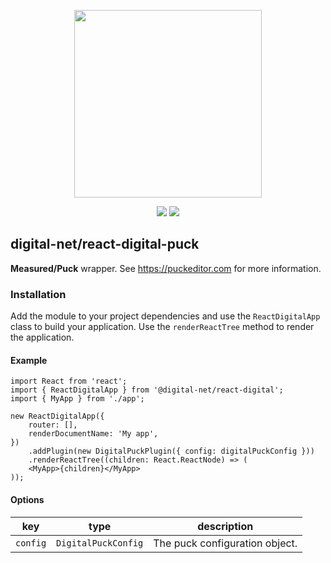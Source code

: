 <p align="center">
    <img width="300" src="/assets/logo-v1_full.svg">
</p>
<div align="center">
    <a href="https://github.com/safari-digital"><img src="https://img.shields.io/badge/safari-digital-green.svg"></a>
    <a href="https://www.typescriptlang.org"><img src="https://img.shields.io/badge/Typescript-blue.svg"></a>
</div>

## digital-net/react-digital-puck
**Measured/Puck** wrapper. See https://puckeditor.com for more information.

### Installation
Add the module to your project dependencies and use the `ReactDigitalApp` class to build your application.
Use the `renderReactTree` method to render the application.

#### Example
```tsx
import React from 'react';
import { ReactDigitalApp } from '@digital-net/react-digital';
import { MyApp } from './app';

new ReactDigitalApp({
    router: [],
    renderDocumentName: 'My app',
})
    .addPlugin(new DigitalPuckPlugin({ config: digitalPuckConfig }))
    .renderReactTree((children: React.ReactNode) => (
    <MyApp>{children}</MyApp>
));
```
#### Options
| key      | type                | description                    |
|----------|---------------------|--------------------------------|
| `config` | `DigitalPuckConfig` | The puck configuration object. |


